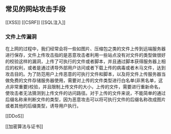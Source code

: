 

## 常见的网站攻击手段

[[XSS]]
[[CSRF]]
[[SQL注入]]


### 文件上传漏洞

在上网的过程中，我们经常会将一些如图片、压缩包之类的文件上传到远端服务器进行保存，文件上传攻击指的是恶意攻击者利用一些站点没有对文件的类型做很好的校验这样的漏洞，上传了可执行的文件或者脚本，并且通过脚本获得服务器上相应的权利，或者是通过诱导外部用户访问或者下载上传的病毒或者木马文件，达到攻击目的。为了防范用户上传恶意的可执行文件和脚本，以及将文件上传服务器当做免费的文件存储服务器使用，需要对上传的文件类型进行白名单(非黑名单，这点非常重要)校验，并且限制上传文件的大小，上传的文件，需要进行重新命名，使攻击者无法猜测到上传文件的访问路径。对于上传的文件来说，不能简单的通过后缀名称来判断文件的类型，因为恶意攻击可以将可执行文件的后缀名称改成图片或者其他的后缀类型，诱导用户执行。

[[DDoS]]

[[加密算法与证书]]